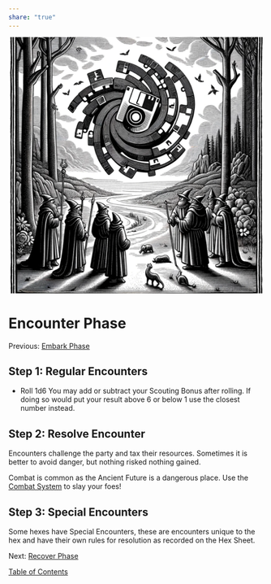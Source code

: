 ```yaml
---  
share: "true"  
---  
```

  
![encounter-phase](./encounter-phase.png)    
    
# Encounter Phase    
Previous: [Embark Phase](./Embark%20Phase.html)    
    
## Step 1: Regular Encounters    
    
- Roll 1d6 You may add or subtract your Scouting Bonus after rolling. If doing so would put your result above 6 or below 1 use the closest number instead.    
    
## Step 2: Resolve Encounter    
    
Encounters challenge the party and tax their resources. Sometimes it is better to avoid danger, but nothing risked nothing gained.     
    
Combat is common as the Ancient Future is a dangerous place. Use the [Combat System](./Combat%20System.html) to slay your foes!    
    
## Step 3: Special Encounters    
    
Some hexes have Special Encounters, these are encounters unique to the hex and have their own rules for resolution as recorded on the Hex Sheet.    
    
Next: [Recover Phase](./Recover%20Phase.html)    
    
[Table of Contents](./Table%20of%20Contents.html)